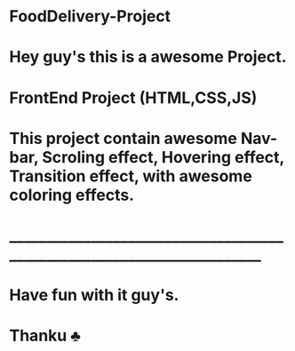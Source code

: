 # FoodDelivery-Project
# Hey guy's this is a awesome Project.
# FrontEnd Project (HTML,CSS,JS)
# This project contain awesome Nav-bar, Scroling effect, Hovering effect, Transition effect, with awesome coloring effects.
# _______________________________________________________________________
# Have fun with it guy's.
# Thanku ♣